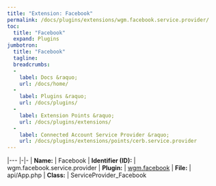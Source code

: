 ```yaml
---
title: "Extension: Facebook"
permalink: /docs/plugins/extensions/wgm.facebook.service.provider/
toc:
  title: "Facebook"
  expand: Plugins
jumbotron:
  title: "Facebook"
  tagline: 
  breadcrumbs:
  -
    label: Docs &raquo;
    url: /docs/home/
  -
    label: Plugins &raquo;
    url: /docs/plugins/
  -
    label: Extension Points &raquo;
    url: /docs/plugins/extensions/
  -
    label: Connected Account Service Provider &raquo;
    url: /docs/plugins/extensions/points/cerb.service.provider
---
```


|---
|-|-
| **Name:** | Facebook
| **Identifier (ID):** | wgm.facebook.service.provider
| **Plugin:** | [wgm.facebook](/docs/plugins/wgm.facebook/)
| **File:** | api/App.php
| **Class:** | ServiceProvider_Facebook

